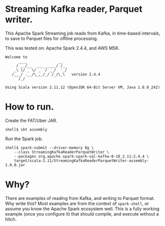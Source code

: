 # Streaming Kafka reader, Parquet writer.

This Apache Spark Streaming job reads from Kafka, in time-based intervals, to
save to Parquet files for offline processing.

This was tested on: Apache Spark 2.4.4, and AWS MSK.

```
Welcome to
      ____              __
     / __/__  ___ _____/ /__
    _\ \/ _ \/ _ `/ __/  '_/
   /___/ .__/\_,_/_/ /_/\_\   version 2.4.4
      /_/

Using Scala version 2.11.12 (OpenJDK 64-Bit Server VM, Java 1.8.0_242)
```

# How to run.

Create the FAT/Uber JAR.

```
shell$ sbt assembly
```

Run the Spark job.
```
shell$ spark-submit --driver-memory 8g \
    --class StreamingKafkaReaderParquetWriter \
    --packages org.apache.spark:spark-sql-kafka-0-10_2.11:2.4.4 \
    target/scala-2.11/StreamingKafkaReaderParquetWriter-assembly-1.0.0.jar
```

# Why?

There are examples of reading from Kafka, and writing to Parquet format. Why
write this? Most examples are from the context of `spark-shell`, or assume you
know the Apache Spark ecosystem well. This is a fully working example (once
you configure it) that should compile, and execute without a hitch.
